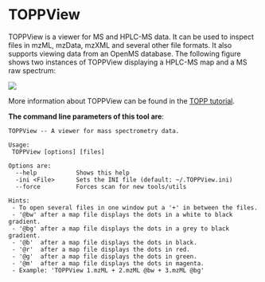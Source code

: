TOPPView
=======

TOPPView is a viewer for MS and HPLC-MS data. It can be used to inspect files in mzML, mzData, mzXML and several other
file formats. It also supports viewing data from an OpenMS database. The following figure shows two instances of TOPPView
displaying a HPLC-MS map and a MS raw spectrum:

![](../../images/topp/TOPPView.png)

More information about TOPPView can be found in the [TOPP tutorial](../../tutorials/TOPP/TOPP-tutorial.md).

**The command line parameters of this tool are**:

```
TOPPView -- A viewer for mass spectrometry data.

Usage:
 TOPPView [options] [files]

Options are:
  --help           Shows this help
  -ini <File>      Sets the INI file (default: ~/.TOPPView.ini)
  --force          Forces scan for new tools/utils

Hints:
 - To open several files in one window put a '+' in between the files.
 - '@bw' after a map file displays the dots in a white to black gradient.
 - '@bg' after a map file displays the dots in a grey to black gradient.
 - '@b'  after a map file displays the dots in black.
 - '@r'  after a map file displays the dots in red.
 - '@g'  after a map file displays the dots in green.
 - '@m'  after a map file displays the dots in magenta.
 - Example: 'TOPPView 1.mzML + 2.mzML @bw + 3.mzML @bg'
```
